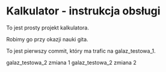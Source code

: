 # Kalkulator - instrukcja obsługi

To jest prosty projekt kalkulatora.

Robimy go przy okazji nauki gita.

To jest pierwszy commit, który ma trafic na galaz_testowa_1.

galaz_testowa_2 zmiana 1
galaz_testowa_2 zmiana 2